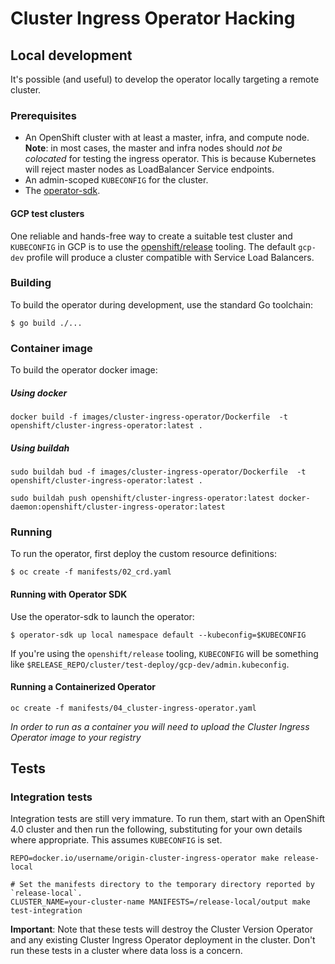 # Cluster Ingress Operator Hacking


## Local development

It's possible (and useful) to develop the operator locally targeting a remote cluster.

### Prerequisites

* An OpenShift cluster with at least a master, infra, and compute node. **Note**: in most cases, the master and infra nodes should *not be colocated* for testing the ingress operator. This is because Kubernetes will reject master nodes as LoadBalancer Service endpoints.
* An admin-scoped `KUBECONFIG` for the cluster.
* The [operator-sdk](https://github.com/operator-framework/operator-sdk).

#### GCP test clusters

One reliable and hands-free way to create a suitable test cluster and `KUBECONFIG` in GCP is to use the [openshift/release](https://github.com/openshift/release/tree/master/cluster/test-deploy) tooling. The default `gcp-dev` profile will produce a cluster compatible with Service Load Balancers.

### Building

To build the operator during development, use the standard Go toolchain:

```
$ go build ./...
```

### Container image

To build the operator docker image:

##### Using docker

```
docker build -f images/cluster-ingress-operator/Dockerfile  -t openshift/cluster-ingress-operator:latest .
```

##### Using buildah

```
sudo buildah bud -f images/cluster-ingress-operator/Dockerfile  -t openshift/cluster-ingress-operator:latest .
```

```
sudo buildah push openshift/cluster-ingress-operator:latest docker-daemon:openshift/cluster-ingress-operator:latest
```


### Running

To run the operator, first deploy the custom resource definitions:

```
$ oc create -f manifests/02_crd.yaml
```

#### Running with Operator SDK

Use the operator-sdk to launch the operator:

```
$ operator-sdk up local namespace default --kubeconfig=$KUBECONFIG
```

If you're using the `openshift/release` tooling, `KUBECONFIG` will be something like `$RELEASE_REPO/cluster/test-deploy/gcp-dev/admin.kubeconfig`.

#### Running a Containerized Operator

```
oc create -f manifests/04_cluster-ingress-operator.yaml
```

*In order to run as a container you will need to upload the Cluster Ingress Operator image to your registry*


## Tests

### Integration tests

Integration tests are still very immature. To run them, start with an OpenShift 4.0 cluster and then run the following,
substituting for your own details where appropriate. This assumes `KUBECONFIG` is set.

```
REPO=docker.io/username/origin-cluster-ingress-operator make release-local

# Set the manifests directory to the temporary directory reported by `release-local`.
CLUSTER_NAME=your-cluster-name MANIFESTS=/release-local/output make test-integration
```

**Important**: Note that these tests will destroy the Cluster Version Operator and any existing Cluster Ingress Operator deployment in the cluster. Don't run these tests in a cluster where data loss is a concern.
